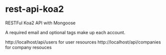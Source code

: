 # rest-api-koa2
RESTFul Koa2 API with Mongoose 

A required email and optional tags make up each account. 

http://localhost/api/users for user resources
http://localhost/api/companies for company resouces

